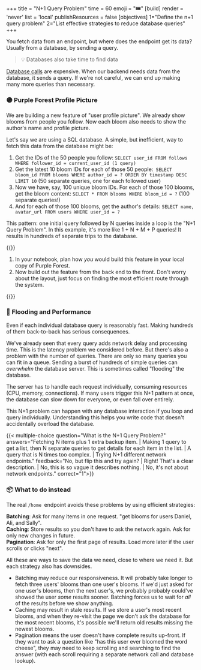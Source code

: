 +++
title = "N+1 Query Problem"
time = 60
emoji = "🎟️"
[build]
  render = 'never'
  list = 'local'
  publishResources = false
[objectives]
    1="Define the n+1 query problem"
    2="List effective strategies to reduce database queries"
+++

You fetch data from an endpoint, but where does the endpoint get its data? Usually from a database, by sending a query. 

> 💡 Databases also take time to find data

[Database calls](https://learn.microsoft.com/en-us/sql/relational-databases/sql-server-storage-guide?view=sql-server-ver16#disk-io) are expensive. When our backend needs data from the database, it sends a query. If we're not careful, we can end up making many more queries than necessary.

### 🟣 Purple Forest Profile Picture
We are building a new feature of "user profile picture". We already show blooms from people you follow. Now each bloom also needs to show the author's name and profile picture.

Let's say we are using a SQL database. A simple, but 
inefficient, way to fetch this data from the database might be:

1. Get the IDs of the 50 people you follow: `SELECT user_id FROM follows WHERE follower_id = current_user_id (1 query)`
1. Get the latest 10 bloom IDs for each of those 50 people:` SELECT bloom_id FROM blooms WHERE author_id = ? ORDER BY timestamp DESC LIMIT 10` (50 separate queries, one for each followed user)
1. Now we have, say, 100 unique bloom IDs. For each of those 100 blooms, get the bloom content: `SELECT * FROM blooms WHERE bloom_id = ?` (100 separate queries!)
1. And for each of those 100 blooms, get the author's details: `SELECT name, avatar_url FROM users WHERE user_id = ?` 

This pattern: one initial query followed by N queries inside a loop is the "N+1 Query Problem". In this example, it's more like 1 + N + M + P queries! It results in hundreds of separate trips to the database.

{{<note type="activity" title="Draft this feature">}}

1. In your notebook, plan how _you_ would build this feature in your local copy of Purple Forest.
1. Now build out the feature from the back end to the front. Don't worry about the layout, just focus on finding the most efficient route through the system.

{{</note>}}

### 🌊 Flooding and Performance

Even if each individual database query is reasonably fast. Making hundreds of them back-to-back has serious consequences.

We've already seen that every query adds network delay and processing time. This is the latency problem we considered before. But there's also a problem with the number of queries. There are only so many queries you can fit in a queue. Sending a burst of hundreds of simple queries can _overwhelm_ the database server. This is sometimes called "flooding" the database. 

The server has to handle each request individually, consuming resources (CPU, memory, connections). If many users trigger this N+1 pattern at once, the database can slow down for everyone, or even fall over entirely.

This N+1 problem can happen with any database interaction if you loop and query individually. Understanding this helps you write code that doesn't accidentally overload the database.

{{<
  multiple-choice
  question="What is the N+1 Query Problem?"
  answers="Fetching N items plus 1 extra backup item. | Making 1 query to get a list, then N separate queries to get details for each item in the list. | A query that is N times too complex. |  Trying N+1 different network endpoints."
  feedback="No, but flip this and try again? | Right! That's a clear description. | No, this is so vague it describes nothing. | No, it's not about network endpoints."
  correct="1">}}

### 📦 What to do instead

The real `/home `endpoint avoids these problems by using efficient strategies:

**Batching**: Ask for many items in one request. "get blooms for users Daniel, Ali, and Sally".  
**Caching**: Store results so you don't have to ask the network again. Ask for only new changes in future.  
**Pagination**: Ask for only the first page of results. Load more later if the user scrolls or clicks "next".  

All these are ways to save the data we need, close to where we need it. But each strategy also has downsides.

* Batching may reduce our responsiveness. It will probably take longer to fetch three users' blooms than one user's blooms. If we'd just asked for one user's blooms, then the next user's, we probably probably could've showed the user _some_ results sooner. Batching forces us to wait for _all_ of the results before we show anything.
* Caching may result in stale results. If we store a user's most recent blooms, and when they re-visit the page we don't ask the database for the most recent blooms, it's possible we'll return old results missing the newest blooms.
* Pagination means the user doesn't have complete results up-front. If they want to ask a question like "has this user ever bloomed the word cheese", they may need to keep scrolling and searching to find the answer (with each scroll requiring a separate network call and database lookup).
